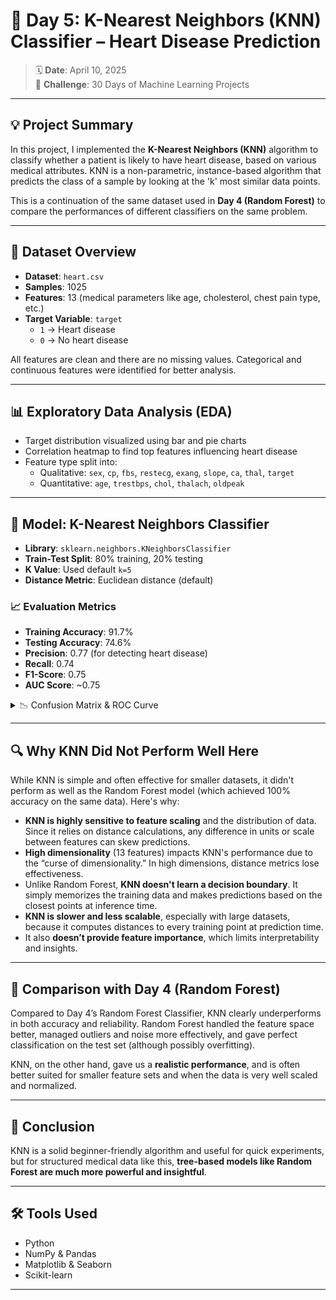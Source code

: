 # 📍 Day 5: K-Nearest Neighbors (KNN) Classifier – Heart Disease Prediction

> 🗓️ **Date**: April 10, 2025  
> 🧪 **Challenge**: 30 Days of Machine Learning Projects  

---

## 💡 Project Summary

In this project, I implemented the **K-Nearest Neighbors (KNN)** algorithm to classify whether a patient is likely to have heart disease, based on various medical attributes. KNN is a non-parametric, instance-based algorithm that predicts the class of a sample by looking at the 'k' most similar data points.

This is a continuation of the same dataset used in **Day 4 (Random Forest)** to compare the performances of different classifiers on the same problem.

---

## 📂 Dataset Overview

- **Dataset**: `heart.csv`
- **Samples**: 1025
- **Features**: 13 (medical parameters like age, cholesterol, chest pain type, etc.)
- **Target Variable**: `target`  
  - `1` → Heart disease  
  - `0` → No heart disease

All features are clean and there are no missing values. Categorical and continuous features were identified for better analysis.

---

## 📊 Exploratory Data Analysis (EDA)

- Target distribution visualized using bar and pie charts
- Correlation heatmap to find top features influencing heart disease
- Feature type split into:
  - Qualitative: `sex`, `cp`, `fbs`, `restecg`, `exang`, `slope`, `ca`, `thal`, `target`
  - Quantitative: `age`, `trestbps`, `chol`, `thalach`, `oldpeak`

---

## 🤖 Model: K-Nearest Neighbors Classifier

- **Library**: `sklearn.neighbors.KNeighborsClassifier`
- **Train-Test Split**: 80% training, 20% testing
- **K Value**: Used default `k=5`
- **Distance Metric**: Euclidean distance (default)

### 📈 Evaluation Metrics

- **Training Accuracy**: 91.7%
- **Testing Accuracy**: 74.6%
- **Precision**: 0.77 (for detecting heart disease)
- **Recall**: 0.74
- **F1-Score**: 0.75
- **AUC Score**: ~0.75

<details>
<summary>📉 Confusion Matrix & ROC Curve</summary>

- Confusion matrix plotted to understand misclassifications
- ROC Curve generated to evaluate classifier performance at various thresholds

</details>

---

## 🔍 Why KNN Did Not Perform Well Here

While KNN is simple and often effective for smaller datasets, it didn't perform as well as the Random Forest model (which achieved 100% accuracy on the same data). Here's why:

- **KNN is highly sensitive to feature scaling** and the distribution of data. Since it relies on distance calculations, any difference in units or scale between features can skew predictions.
- **High dimensionality** (13 features) impacts KNN's performance due to the “curse of dimensionality.” In high dimensions, distance metrics lose effectiveness.
- Unlike Random Forest, **KNN doesn't learn a decision boundary**. It simply memorizes the training data and makes predictions based on the closest points at inference time.
- **KNN is slower and less scalable**, especially with large datasets, because it computes distances to every training point at prediction time.
- It also **doesn’t provide feature importance**, which limits interpretability and insights.

---

## 🔁 Comparison with Day 4 (Random Forest)

Compared to Day 4’s Random Forest Classifier, KNN clearly underperforms in both accuracy and reliability. Random Forest handled the feature space better, managed outliers and noise more effectively, and gave perfect classification on the test set (although possibly overfitting).

KNN, on the other hand, gave us a **realistic performance**, and is often better suited for smaller feature sets and when the data is very well scaled and normalized.

---

## 📌 Conclusion

KNN is a solid beginner-friendly algorithm and useful for quick experiments, but for structured medical data like this, **tree-based models like Random Forest are much more powerful and insightful**.

---

## 🛠️ Tools Used

- Python
- NumPy & Pandas
- Matplotlib & Seaborn
- Scikit-learn

---
